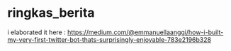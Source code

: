 # ringkas_berita

i elaborated it here : https://medium.com/@emmanuellaanggi/how-i-built-my-very-first-twitter-bot-thats-surprisingly-enjoyable-783e2196b328
